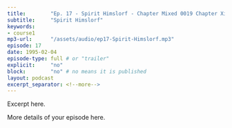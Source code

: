 ```yaml
---
title:        "Ep. 17 - Spirit Himslorf - Chapter Mixed 0019 Chapter Xiii The Baptism In The Holy Spirit How To Receive"
subtitle:     "Spirit Himslorf"
keywords:
- course1
mp3-url:      "/assets/audio/ep17-Spirit-Himslorf.mp3"
episode: 17
date: 1995-02-04
episode-type: full # or "trailer"
explicit:     "no"
block:        "no" # no means it is published
layout: podcast
excerpt_separator: <!--more-->
---
```

Excerpt here.
<!--more-->

More details of your episode here.
